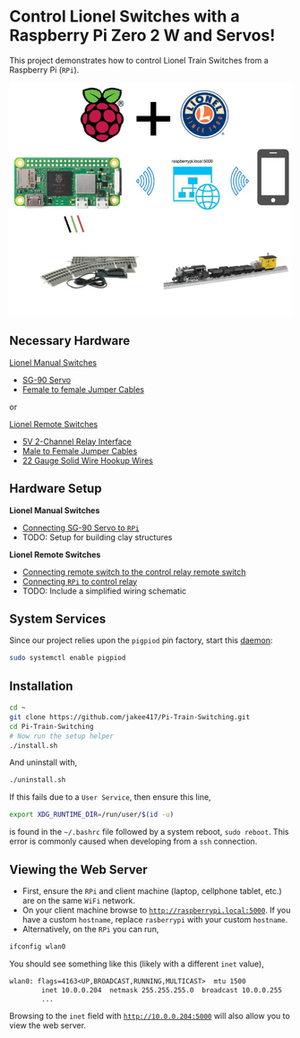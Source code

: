 # Control Lionel Switches with a Raspberry Pi Zero 2 W and Servos!
This project demonstrates how to control Lionel Train Switches from a Raspberry Pi (`RPi`).

![Diagram](./static/diagram.jpg)

## Necessary Hardware
[Lionel Manual Switches](http://www.lionel.com/products/fastrack-o36-manual-switch-right-hand-6-12018/)
- [SG-90 Servo](https://www.amazon.com/Micro-Servos-Helicopter-Airplane-Controls/dp/B07MLR1498/ref=sr_1_1_sspa?crid=1R024DTWR7UM1&keywords=SG90+servo&qid=1641540462&sprefix=sg90+servo%2Caps%2C124&sr=8-1-spons&psc=1&spLa=ZW5jcnlwdGVkUXVhbGlmaWVyPUFaUjlQT1Q5UEgzQjAmZW5jcnlwdGVkSWQ9QTA3NzcxNTBMRlhKM1pNTzVYWkgmZW5jcnlwdGVkQWRJZD1BMDY1ODY0NjJVQVo1UVpWWjNQOVQmd2lkZ2V0TmFtZT1zcF9hdGYmYWN0aW9uPWNsaWNrUmVkaXJlY3QmZG9Ob3RMb2dDbGljaz10cnVl)
- [Female to female Jumper Cables
](https://www.amazon.com/EDGELEC-Breadboard-Optional-Assorted-Multicolored/dp/B07GD2BWPY/ref=sr_1_2_sspa?keywords=edgelec+120pcs+breadboard+jumper+wires&qid=1641540430&sprefix=EDGELEC+%2Caps%2C128&sr=8-2-spons&psc=1&spLa=ZW5jcnlwdGVkUXVhbGlmaWVyPUEzQUlVRkxCOTRZTzROJmVuY3J5cHRlZElkPUEwNTcxMzM4M0czSzhEQ1QyV0FSWCZlbmNyeXB0ZWRBZElkPUEwNDMxMzE5MlUwTkxJNUdHODJCVSZ3aWRnZXROYW1lPXNwX2F0ZiZhY3Rpb249Y2xpY2tSZWRpcmVjdCZkb05vdExvZ0NsaWNrPXRydWU=)

or

[Lionel Remote Switches](http://www.lionel.com/products/fastrack-o36-remote-switch-right-hand-6-12046/)
- [5V 2-Channel Relay Interface](https://www.amazon.com/SainSmart-101-70-100-2-Channel-Relay-Module/dp/B0057OC6D8/ref=sr_1_1?keywords=sainsmart+2-channel&qid=1641540392&sr=8-1)
- [Male to Female Jumper Cables](https://www.amazon.com/EDGELEC-Breadboard-Optional-Assorted-Multicolored/dp/B07GD2BWPY/ref=sr_1_2_sspa?keywords=edgelec+120pcs+breadboard+jumper+wires&qid=1641540430&sprefix=EDGELEC+%2Caps%2C128&sr=8-2-spons&psc=1&spLa=ZW5jcnlwdGVkUXVhbGlmaWVyPUEzQUlVRkxCOTRZTzROJmVuY3J5cHRlZElkPUEwNTcxMzM4M0czSzhEQ1QyV0FSWCZlbmNyeXB0ZWRBZElkPUEwNDMxMzE5MlUwTkxJNUdHODJCVSZ3aWRnZXROYW1lPXNwX2F0ZiZhY3Rpb249Y2xpY2tSZWRpcmVjdCZkb05vdExvZ0NsaWNrPXRydWU=)
- [22 Gauge Solid Wire Hookup Wires](https://www.amazon.com/Gauge-Wire-Solid-Hookup-Wires/dp/B088KQFHV7/ref=sr_1_2?crid=3RJFP5R14PQE&keywords=22+gauge+solid+wire+hookup+wire&qid=1641540503&sprefix=sg90+servo%2Caps%2C127&sr=8-2)


## Hardware Setup
**Lionel Manual Switches**
- [Connecting SG-90 Servo to `RPi`](https://youtu.be/xHDT4CwjUQE?t=323)
- TODO: Setup for building clay structures

**Lionel Remote Switches**
- [Connecting remote switch to the control relay remote switch](https://www.dexterindustries.com/Arduberry/example-projects-with-arduberry-and-raspberry-pi/lionel-train-switch-control-with-a-raspberry-pi-2/)
- [Connecting `RPi` to control relay](https://www.electronicshub.org/control-a-relay-using-raspberry-pi/)
- TODO: Include a simplified wiring schematic
## System Services
Since our project relies upon the `pigpiod` pin factory, start this [daemon](https://en.wikipedia.org/wiki/Daemon_(computing)):
```bash
sudo systemctl enable pigpiod
```

## Installation
```bash
cd ~
git clone https://github.com/jakee417/Pi-Train-Switching.git
cd Pi-Train-Switching
# Now run the setup helper
./install.sh
```
And uninstall with,
```bash
./uninstall.sh
```


If this fails due to a `User Service`, then ensure this line,
```bash
export XDG_RUNTIME_DIR=/run/user/$(id -u)
```
is found in the `~/.bashrc` file followed by a system reboot, `sudo reboot`. This error is commonly caused when developing from a `ssh` connection.

## Viewing the Web Server
- First, ensure the `RPi` and client machine (laptop, cellphone tablet, etc.) are on the same `WiFi` network. 
- On your client machine  browse to [`http://raspberrypi.local:5000`](http://raspberrypi.local:5000). If you have a custom `hostname`, replace  `rasberrypi` with your custom `hostname`.
- Alternatively, on the `RPi` you can run,
```bash
ifconfig wlan0
```
You should see something like this (likely with a different `inet` value),
```
wlan0: flags=4163<UP,BROADCAST,RUNNING,MULTICAST>  mtu 1500
        inet 10.0.0.204  netmask 255.255.255.0  broadcast 10.0.0.255
        ...
```
Browsing to the `inet` field with [`http://10.0.0.204:5000`](http://10.0.0.204:5000) will also allow you to view the web server.

